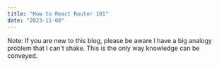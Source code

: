 ```yaml
---
title: "How to React Router 101"
date: "2023-11-08"
---
```


Note: If you are new to this blog, please be aware I have a big analogy problem that I can't shake. This is the only way knowledge can be conveyed.
